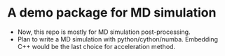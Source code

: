 # A demo package for MD simulation
+ Now, this repo is mostly for MD simulation post-processing.
+ Plan to write a MD simulation with python/cython/numba. Embedding C++ would be the last choice for acceleration method.